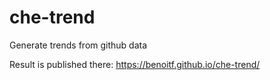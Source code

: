 # che-trend

Generate trends from github data

Result is published there: https://benoitf.github.io/che-trend/
